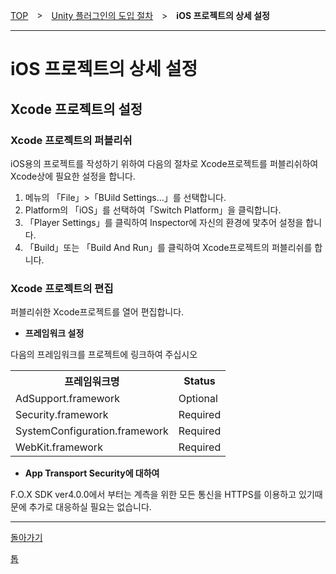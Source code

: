 [TOP](../../../README.md)　>　[Unity 플러그인의 도입 절차](../README.md)　>　**iOS 프로젝트의 상세 설정**

---

# iOS 프로젝트의 상세 설정

## **Xcode 프로젝트의 설정**

### Xcode 프로젝트의 퍼블리쉬

iOS용의 프로젝트를 작성하기 위하여 다음의 절차로 Xcode프로젝트를 퍼블리쉬하여 Xcode상에 필요한 설정을 합니다.

1. 메뉴의 「File」>「BUild Settings…」를 선택합니다.
2. Platform의 「iOS」를 선택하여「Switch Platform」을 클릭합니다.
3. 「Player Settings」를 클릭하여 Inspector에 자신의 환경에 맟추어 설정을 합니다.
4. 	「Build」또는 「Build And Run」를 클릭하여 Xcode프로젝트의 퍼블리쉬를 합니다.

### Xcode 프로젝트의 편집

퍼블리쉬한 Xcode프로젝트를 열어 편집합니다.

* **프레임워크 설정**

다음의 프레임워크를 프로젝트에 링크하여 주십시오

<table>
<tr><th>프레임워크명</th><th>Status</th></tr>
<tr><td>AdSupport.framework</td><td>Optional</td></tr>
<tr><td>Security.framework</td><td>Required </td></tr>
<tr><td>SystemConfiguration.framework</td><td>Required </td></tr>
<tr><td>WebKit.framework</td><td>Required </td></tr>
</table>

* **App Transport Security에 대하여**

F.O.X SDK ver4.0.0에서 부터는 계측을 위한 모든 통신을 HTTPS를 이용하고 있기때문에 추가로 대응하실 필요는 없습니다.


---
[돌아가기](../README.md)

[톱](../../../README.md)
